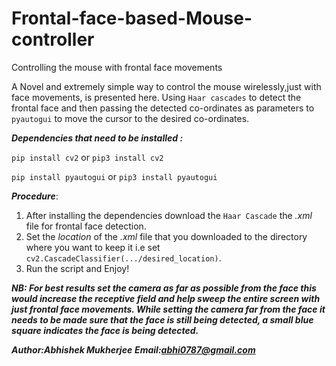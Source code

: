# Frontal-face-based-Mouse-controller
Controlling the mouse with frontal face movements

A Novel and extremely simple way to control the mouse wirelessly,just with face movements, is presented here. Using `Haar cascades` to detect the frontal face and then passing the detected co-ordinates as parameters to `pyautogui` to move the cursor to the desired co-ordinates. 

***Dependencies that need to be installed :***

`pip install cv2` or `pip3 install cv2`

`pip install pyautogui` or `pip3 install pyautogui`

***Procedure***:
1) After installing the dependencies download the `Haar Cascade` the _.xml_ file for frontal face detection. 
2) Set the _location_ of the _.xml_ file that you downloaded to the directory where you want to keep it i.e set `cv2.CascadeClassifier(.../desired_location)`. 
2) Run the script and Enjoy!

_**NB: For best results set the camera as far as possible from the face this would increase the receptive field and help sweep the entire screen with just frontal face movements. While setting the camera far from the face it needs to be made sure that the face is still being detected, a small blue square indicates the face is being detected.**_

***Author:Abhishek Mukherjee***
***Email:abhi0787@gmail.com***

